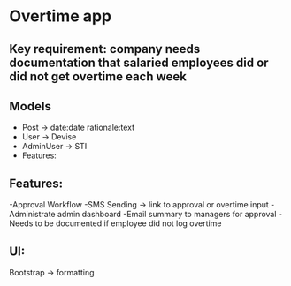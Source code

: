 # Overtime app


## Key requirement: company needs documentation that salaried employees did or did not get overtime each week

## Models

- Post -> date:date rationale:text
- User -> Devise
- AdminUser -> STI
- Features:

## Features:

-Approval Workflow
-SMS Sending -> link to approval or overtime input
-Administrate admin dashboard
-Email summary to managers for approval
-Needs to be documented if employee did not log overtime

## UI:

Bootstrap -> formatting
